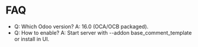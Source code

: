 # FAQ

- Q: Which Odoo version? A: 16.0 (OCA/OCB packaged).
- Q: How to enable? A: Start server with --addon base_comment_template or install in UI.
